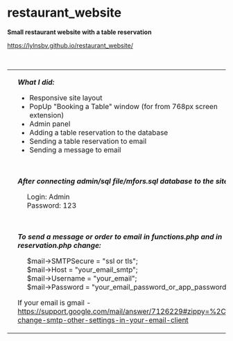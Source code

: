 # restaurant_website 
<p><strong>Small restaurant website with a table reservation</strong></p>
<p><a href="https://lylnsbv.github.io/restaurant_website/">https://lylnsbv.github.io/restaurant_website/</a></p><br/>

<table style="border-collapse: collapse; width: 100%;">
  <tbody>
    <tr>
      <td style="width: 50%;"><img src="https://github.com/lylnsbv/restaurant_website/blob/main/restaurant_website.png" alt=""/></td>
      <td style="width: 50%;" valign="top">        
        <p><strong><em>What I did</em></strong><strong><em>:</em></strong></p>
        <ul>
          <li>Responsive site layout</li>
          <li>PopUp "Booking a Table" window (for from 768px screen extension)</li>
          <li>Admin panel</li>
          <li>Adding a table reservation to the database</li>
          <li>Sending a table reservation to email</li>
          <li>Sending a message to email</li>
        </ul><br/>        
        <p><strong><em>After connecting admin/sql file/mfors.sql database to the site:</em></strong></p>
        <p>
          &nbsp; &nbsp; &nbsp;Login: Admin<br/>
          &nbsp; &nbsp; &nbsp;Password: 123
        </p><br/>
        <p><strong><em>To send a message or order to email in functions.php and in reservation.php change:</em></strong></p>
        <p>
          &nbsp; &nbsp; &nbsp;$mail-&gt;SMTPSecure = "ssl or tls";<br/>
          &nbsp; &nbsp; &nbsp;$mail-&gt;Host = "your_email_smtp";<br/>
          &nbsp; &nbsp; &nbsp;$mail-&gt;Username = "your_email";<br/>
          &nbsp; &nbsp; &nbsp;$mail-&gt;Password = "your_email_password_or_app_password";
        </p>
        <p>If your email is gmail - <a href="https://support.google.com/mail/answer/7126229#zippy=%2Cstep-change-smtp-other-settings-in-your-email-client">https://support.google.com/mail/answer/7126229#zippy=%2Cstep-change-smtp-other-settings-in-your-email-client</a></p>
      </td>
    </tr>
  </tbody>
</table>
